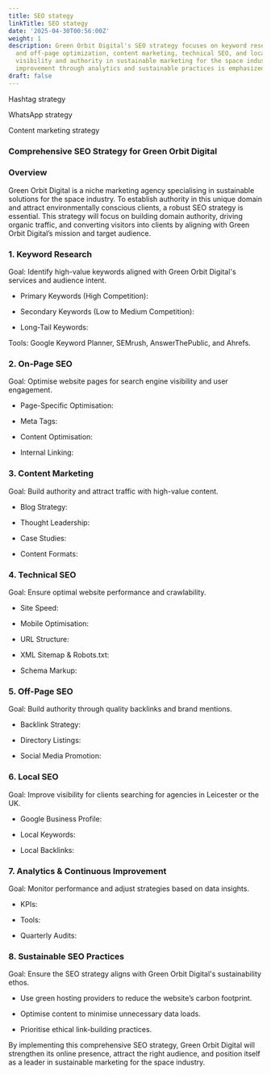 ```yaml
---
title: SEO stategy
linkTitle: SEO stategy
date: '2025-04-30T00:56:00Z'
weight: 1
description: Green Orbit Digital's SEO strategy focuses on keyword research, on-page
  and off-page optimization, content marketing, technical SEO, and local SEO to enhance
  visibility and authority in sustainable marketing for the space industry. Continuous
  improvement through analytics and sustainable practices is emphasized.
draft: false
---
```



Hashtag strategy

WhatsApp strategy

Content marketing strategy



### Comprehensive SEO Strategy for Green Orbit Digital

### Overview

Green Orbit Digital is a niche marketing agency specialising in sustainable solutions for the space industry. To establish authority in this unique domain and attract environmentally conscious clients, a robust SEO strategy is essential. This strategy will focus on building domain authority, driving organic traffic, and converting visitors into clients by aligning with Green Orbit Digital’s mission and target audience.

<!-- Unsupported block type: divider -->

### 1. Keyword Research

Goal: Identify high-value keywords aligned with Green Orbit Digital's services and audience intent.

- Primary Keywords (High Competition):

- Secondary Keywords (Low to Medium Competition):

- Long-Tail Keywords:

Tools: Google Keyword Planner, SEMrush, AnswerThePublic, and Ahrefs.

<!-- Unsupported block type: divider -->

### 2. On-Page SEO

Goal: Optimise website pages for search engine visibility and user engagement.

- Page-Specific Optimisation:

- Meta Tags:

- Content Optimisation:

- Internal Linking:

<!-- Unsupported block type: divider -->

### 3. Content Marketing

Goal: Build authority and attract traffic with high-value content.

- Blog Strategy:

- Thought Leadership:

- Case Studies:

- Content Formats:

<!-- Unsupported block type: divider -->

### 4. Technical SEO

Goal: Ensure optimal website performance and crawlability.

- Site Speed:

- Mobile Optimisation:

- URL Structure:

- XML Sitemap & Robots.txt:

- Schema Markup:

<!-- Unsupported block type: divider -->

### 5. Off-Page SEO

Goal: Build authority through quality backlinks and brand mentions.

- Backlink Strategy:

- Directory Listings:

- Social Media Promotion:

<!-- Unsupported block type: divider -->

### 6. Local SEO

Goal: Improve visibility for clients searching for agencies in Leicester or the UK.

- Google Business Profile:

- Local Keywords:

- Local Backlinks:

<!-- Unsupported block type: divider -->

### 7. Analytics & Continuous Improvement

Goal: Monitor performance and adjust strategies based on data insights.

- KPIs:

- Tools:

- Quarterly Audits:

<!-- Unsupported block type: divider -->

### 8. Sustainable SEO Practices

Goal: Ensure the SEO strategy aligns with Green Orbit Digital's sustainability ethos.

- Use green hosting providers to reduce the website’s carbon footprint.

- Optimise content to minimise unnecessary data loads.

- Prioritise ethical link-building practices.

<!-- Unsupported block type: divider -->

By implementing this comprehensive SEO strategy, Green Orbit Digital will strengthen its online presence, attract the right audience, and position itself as a leader in sustainable marketing for the space industry.

<!-- Unsupported block type: child_page -->